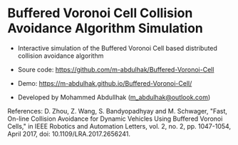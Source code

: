 # Buffered Voronoi Cell Collision Avoidance Algorithm Simulation

- Interactive simulation of the Buffered Voronoi Cell based distributed collision avoidance algorithm 
- Soure code: https://github.com/m-abdulhak/Buffered-Voronoi-Cell
- Demo: https://m-abdulhak.github.io/Buffered-Voronoi-Cell/

- Developed by Mohammed Abdullhak (m_abdulhak@outlook.com)

References:
D. Zhou, Z. Wang, S. Bandyopadhyay and M. Schwager, "Fast, On-line Collision Avoidance for Dynamic Vehicles Using Buffered Voronoi Cells," in IEEE Robotics and Automation Letters, vol. 2, no. 2, pp. 1047-1054, April 2017, doi: 10.1109/LRA.2017.2656241.
